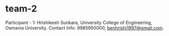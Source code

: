 # team-2
Participant - 1: 
Hrishikesh Sunkara, University College of Engineering, Osmania University.
Contact Info: 9985950000, benhrishi1997@gmail.com.
